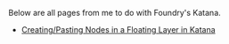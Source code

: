 Below are all pages from me to do with Foundry's Katana.

* [Creating/Pasting Nodes in a Floating Layer in Katana](./KatanaFloatingNodes/README.md)
